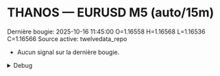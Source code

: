 # THANOS — EURUSD M5 (auto/15m)
Dernière bougie: 2025-10-16 11:45:00  O=1.16558  H=1.16568  L=1.16536  C=1.16566
Source active: twelvedata_repo

- Aucun signal sur la dernière bougie.

<details><summary>Debug</summary>

- TD_API_KEY manquant.

</details>
